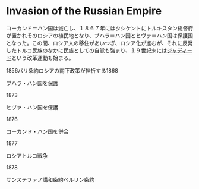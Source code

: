# Invasion of the Russian Empire

コーカンド＝ハン国は滅亡し、１８６７年にはタシケントにトルキスタン総督府が置かれそのロシアの植民地となり、ブハラ＝ハン国とヒヴァ＝ハン国は保護国となった。この間、ロシア人の移住があいつぎ、ロシア化が進むが、それに反発したトルコ民族のなかに民族としての自覚も強まり、１９世紀末には[ジャディード](https://www.y-history.net/appendix/wh1303-066_1.html)という改革運動も始まる。

1856パリ条約ロシアの南下政策が挫折する1868

ブハラ・ハン国を保護

1873

ヒヴァ・ハン国を保護

1876

コーカンド・ハン国を併合

1877

ロシアトルコ戦争

1878

サンステファノ講和条約ベルリン条約